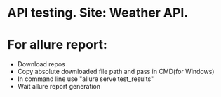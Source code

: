 # API testing. Site: Weather API.
# For allure report:
- Download repos
- Copy absolute downloaded file path and pass in CMD(for Windows)
- In command line use "allure serve test_results"
- Wait allure report generation
